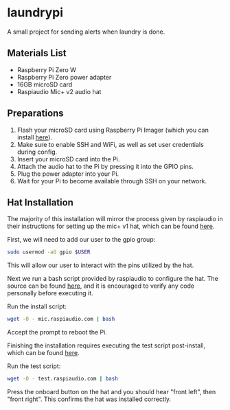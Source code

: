 # laundrypi
A small project for sending alerts when laundry is done.

## Materials List
- Raspberry Pi Zero W
- Raspberry Pi Zero power adapter
- 16GB microSD card
- Raspiaudio Mic+ v2 audio hat

## Preparations
1. Flash your microSD card using Raspberry Pi Imager (which you can install [here](https://www.raspberrypi.com/software/)).
2. Make sure to enable SSH and WiFi, as well as set user credentials during config.
3. Insert your microSD card into the Pi.
4. Attach the audio hat to the Pi by pressing it into the GPIO pins.
5. Plug the power adapter into your Pi.
6. Wait for your Pi to become available through SSH on your network.

## Hat Installation
The majority of this installation will mirror the process given by raspiaudio in their instructions for setting up the mic+ v1 hat, which can be found [here](https://forum.raspiaudio.com/t/mic-installation-guide/17).

First, we will need to add our user to the gpio group:
```bash
sudo usermod -aG gpio $USER
```
This will allow our user to interact with the pins utilized by the hat.

Next we run a bash script provided by raspiaudio to configure the hat. The source can be found [here](https://raspiaudio.com/s/mic1), and it is encouraged to verify any code personally before executing it.

Run the install script:
```bash
wget -O - mic.raspiaudio.com | bash
```

Accept the prompt to reboot the Pi.

Finishing the installation requires executing the test script post-install, which can be found [here](https://raspiaudio.com/s/test).

Run the test script:
```bash
wget -O - test.raspiaudio.com | bash
```

Press the onboard button on the hat and you should hear "front left", then "front right". This confirms the hat was installed correctly.

